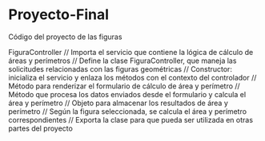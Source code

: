 # Proyecto-Final
Código del proyecto de las figuras 

FiguraController
// Importa el servicio que contiene la lógica de cálculo de áreas y perímetros
// Define la clase FiguraController, que maneja las solicitudes relacionadas con las figuras geométricas
// Constructor: inicializa el servicio y enlaza los métodos con el contexto del controlador
// Método para renderizar el formulario de cálculo de área y perímetro
// Método que procesa los datos enviados desde el formulario y calcula el área y perímetro
// Objeto para almacenar los resultados de área y perímetro
// Según la figura seleccionada, se calcula el área y perímetro correspondientes
// Exporta la clase para que pueda ser utilizada en otras partes del proyecto

 
